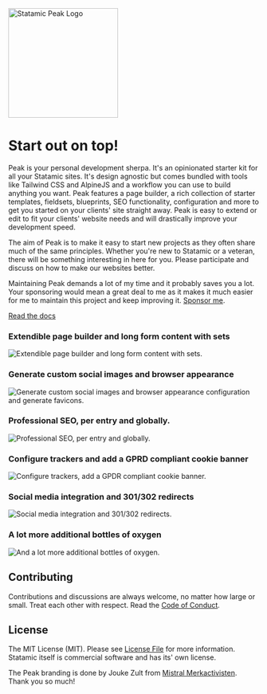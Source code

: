 <img class="margin-bottom: 1rem;" src="https://cdn.studio1902.nl/assets/statamic-peak/statamic-peak-logo.png?v=3" width="220" alt="Statamic Peak Logo" />

# Start out on top!

Peak is your personal development sherpa. It's an opinionated starter kit for all your Statamic sites. It's design agnostic but comes bundled with tools like Tailwind CSS and AlpineJS and a workflow you can use to build anything you want. Peak features a page builder, a rich collection of starter templates, fieldsets, blueprints, SEO functionality, configuration and more to get you started on your clients' site straight away. Peak is easy to extend or edit to fit your clients' website needs and will drastically improve your development speed.

The aim of Peak is to make it easy to start new projects as they often share much of the same principles. Whether you're new to Statamic or a veteran, there will be something interesting in here for you. Please participate and discuss on how to make our websites better.

Maintaining Peak demands a lot of my time and it probably saves you a lot. Your sponsoring would mean a great deal to me as it makes it much easier for me to maintain this project and keep improving it. [Sponsor me](https://github.com/sponsors/studio1902).

[Read the docs](https://peak.studio1902.nl)

### Extendible page builder and long form content with sets
![Extendible page builder and long form content with sets.](https://cdn.studio1902.nl/assets/statamic-peak/statamic-peak-promo-01.png)

### Generate custom social images and browser appearance
![Generate custom social images and browser appearance configuration and generate favicons.](https://cdn.studio1902.nl/assets/statamic-peak/statamic-peak-promo-02.png)

### Professional SEO, per entry and globally.
![Professional SEO, per entry and globally.](https://cdn.studio1902.nl/assets/statamic-peak/statamic-peak-promo-03.png)

### Configure trackers and add a GPRD compliant cookie banner
![Configure trackers, add a GPDR compliant cookie banner.](https://cdn.studio1902.nl/assets/statamic-peak/statamic-peak-promo-04.png)

### Social media integration and 301/302 redirects
![Social media integration and 301/302 redirects.](https://cdn.studio1902.nl/assets/statamic-peak/statamic-peak-promo-05.png)

### A lot more additional bottles of oxygen
![And a lot more additional bottles of oxygen.](https://cdn.studio1902.nl/assets/statamic-peak/statamic-peak-promo-06.png)

## Contributing
Contributions and discussions are always welcome, no matter how large or small. Treat each other with respect. Read the [Code of Conduct](https://github.com/studio1902/statamic-peak/blob/main/.github/CODE_OF_CONDUCT.md).

## License
The MIT License (MIT). Please see [License File](LICENSE.md) for more information. Statamic itself is commercial software and has its' own license.

The Peak branding is done by Jouke Zult from [Mistral Merkactivisten](https://mistralmerkactivisten.nl). Thank you so much!
